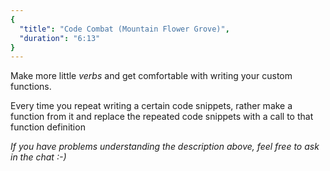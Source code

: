 ```yaml
---
{
  "title": "Code Combat (Mountain Flower Grove)",
  "duration": "6:13"
}
---
```


Make more little *verbs* and get comfortable with writing your custom functions.

Every time you repeat writing a certain code snippets, rather make a function from it and replace the repeated code snippets with a call to that function definition

*If you have problems understanding the description above, feel free to ask in the chat :-)*
